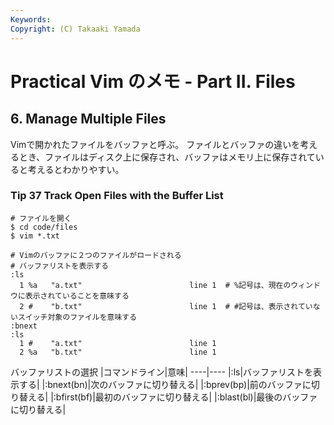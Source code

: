 ```yaml
---
Keywords: 
Copyright: (C) Takaaki Yamada
---
```


# Practical Vim のメモ - Part II. Files

## 6. Manage Multiple Files
Vimで開かれたファイルをバッファと呼ぶ。
ファイルとバッファの違いを考えるとき、ファイルはディスク上に保存され、バッファはメモリ上に保存されていると考えるとわかりやすい。

### Tip 37 Track Open Files with the Buffer List

```
# ファイルを開く
$ cd code/files
$ vim *.txt

# Vimのバッファに２つのファイルがロードされる
# バッファリストを表示する
:ls
  1 %a   "a.txt"                        line 1  # %記号は、現在のウィンドウに表示されていることを意味する
  2 #    "b.txt"                        line 1  # #記号は、表示されていないスイッチ対象のファイルを意味する
:bnext
:ls
  1 #    "a.txt"                        line 1
  2 %a   "b.txt"                        line 1
```
バッファリストの選択
|コマンドライン|意味|
----|----
|:ls|バッファリストを表示する|
|:bnext(bn)|次のバッファに切り替える|
|:bprev(bp)|前のバッファに切り替える|
|:bfirst(bf)|最初のバッファに切り替える|
|:blast(bl)|最後のバッファに切り替える|
